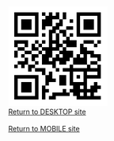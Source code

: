 <html>
  <head>
    <title>Spread The Word!</title>
    <!-- Global site tag (gtag.js) - Google Analytics -->
<script async src="https://www.googletagmanager.com/gtag/js?id=UA-121420262-1"></script>
<script>
  window.dataLayer = window.dataLayer || [];
  function gtag(){dataLayer.push(arguments);}
  gtag('js', new Date());

  gtag('config', 'UA-121420262-1');
</script>

  </head>
  <body>
    <img src="qr.png"><br>
    <a href="index.md">Return to DESKTOP site</a><br><br>
    <a href="mobile.md">Return to MOBILE site</a>
  </body>
</html>